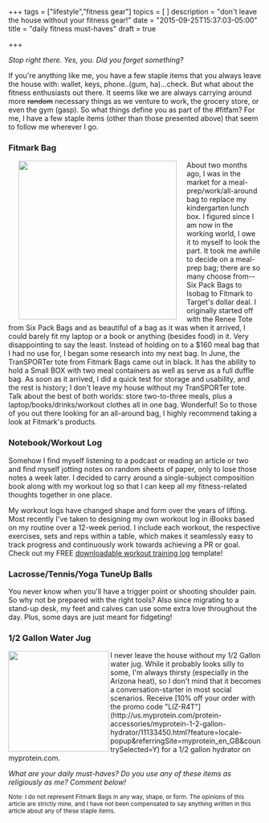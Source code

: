 +++
tags = ["lifestyle","fitness gear"]
topics = [
]
description = "don't leave the house without your fitness gear!"
date = "2015-09-25T15:37:03-05:00"
title = "daily fitness must-haves"
draft = true

+++

*Stop right there. Yes, you. Did you forget something?*

If you're anything like me, you have a few staple items that you always leave the house with: wallet, keys, phone..(gum, ha)...check. But what about the fitness enthusiasts out there. It seems like we are always carrying around more <s>random</s> necessary things as we venture to work, the grocery store, or even the gym (gasp). So what things define you as part of the #fitfam? For me, I have a few staple items (other than those presented above) that seem to follow me wherever I go.


### Fitmark Bag 

<img align="left" src="http://cdn.fitmarkbags.com//image/data/products/transporter-tote-2015/black/Transporter-Tote-Bag_black_front.png" hspace="20" width="315" height="315"/>

About two months ago, I was in the market for a meal-prep/work/all-around bag to replace my kindergarten lunch box. I figured since I am now in the working world, I owe it to myself to look the part. It took me awhile to decide on a meal-prep bag; there are so many choose from--Six Pack Bags to Isobag to Fitmark to Target's dollar deal. I originally started off with the Renee Tote from Six Pack Bags and as beautiful of a bag as it was when it arrived, I could barely fit my laptop or a book or anything (besides food) in it. Very disappointing to say the least. Instead of holding on to a $160 meal bag that I had no use for, I began some research into my next bag. In June, the TranSPORTer tote from Fitmark Bags came out in black. It has the ability to hold a Small BOX with two meal containers as well as serve as a full duffle bag. As soon as it arrived, I did a quick test for storage and usability, and the rest is history; I don't leave my house without my TranSPORTer tote. Talk about the best of both worlds: store two-to-three meals, plus a laptop/books/drinks/workout clothes all in one bag. Wonderful! So to those of you out there looking for an all-around bag, I highly recommend taking a look at Fitmark's products.



### Notebook/Workout Log
Somehow I find myself listening to a podcast or reading an article or two and find myself jotting notes on random sheets of paper, only to lose those notes a week later. I decided to carry around a single-subject composition book along with my workout log so that I can keep all my fitness-related thoughts together in one place.

My workout logs have changed shape and form over the years of lifting. Most recently I've taken to designing my own workout log in iBooks based on my routine over a 12-week period. I include each workout, the respective exercises, sets and reps within a table, which makes it seamlessly easy to track progress and continuously work towards achieving a PR or goal. Check out my FREE [downloadable workout training log](http://queenflex.blogspot.com/p/official-workout-log.html) template!



### Lacrosse/Tennis/Yoga TuneUp Balls
You never know when you'll have a trigger point or shooting shoulder pain. So why not be prepared with the right tools? Also since migrating to a stand-up desk, my feet and calves can use some extra love throughout the day. Plus, some days are just meant for fidgeting!


### 1/2 Gallon Water Jug
<img align="left" src="http://s4.thcdn.com/productimg/600/600/11133450-2084319696682723.jpg" width="200" height="200"/>
I never leave the house without my 1/2 Gallon water jug. While it probably looks silly to some, I'm always thirsty (especially in the Arizona heat), so I don't mind that it becomes a conversation-starter in most social scenarios. Receive [10% off your order with the promo code "LIZ-R4T"](http://us.myprotein.com/protein-accessories/myprotein-1-2-gallon-hydrator/11133450.html?feature=locale-popup&referringSite=myprotein_en_GB&countrySelected=Y) for a 1/2 gallon hydrator on myprotein.com.

*What are your daily must-haves? Do you use any of these items as religiously as me? Comment below!*

<sub> Note: I do not represent Fitmark Bags in any way, shape, or form. The opinions of this article are strictly mine, and I have not been compensated to say anything written in this article about any of these staple items.</sub>